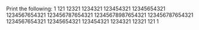 Print the following:
        1
       121
      12321
     1234321
    123454321
   12345654321
  1234567654321
 123456787654321
12345678987654321
 123456787654321
  1234567654321
   12345654321
    123454321
     1234321
      12321
       121
        1